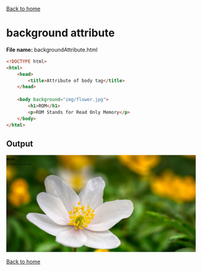 [Back to home](README.md)
# background attribute

**File name:** backgroundAttribute.html
```html
<!DOCTYPE html>
<html>
    <head>
        <title>Attribute of body tag</title>
    </head>

    <body background="img/flower.jpg">
        <h1>ROM</h1>
        <p>ROM Stands for Read Only Memory</p>
    </body>
</html>
```


## Output
![](images/backgroundAttribute.png)

[Back to home](README.md)
